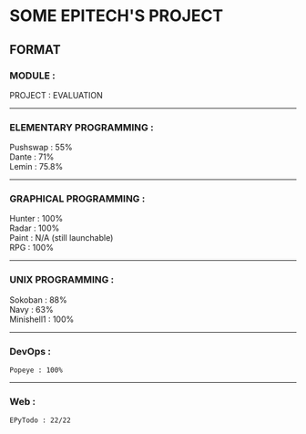 # SOME EPITECH'S PROJECT

## FORMAT
### MODULE :  
PROJECT : EVALUATION  
  
***  
  
### ELEMENTARY PROGRAMMING :  
Pushswap : 55%  
Dante : 71%  
Lemin : 75.8%  
  
***  
  
### GRAPHICAL PROGRAMMING :  
Hunter : 100%  
Radar : 100%  
Paint : N/A (still launchable)  
RPG : 100%  
  
***  
  
### UNIX PROGRAMMING :  
Sokoban : 88%  
Navy : 63%  
Minishell1 : 100%  
  
***  
  
### DevOps :  
    Popeye : 100%  
  
***  
  
### Web :  
    EPyTodo : 22/22  
  